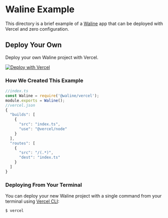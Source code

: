 # Waline Example

This directory is a brief example of a [Waline](https://waline.js.org/) app that can be deployed with Vercel and zero configuration.

## Deploy Your Own

Deploy your own Waline project with Vercel.

[![Deploy with Vercel](https://vercel.com/button)](https://vercel.com/import/project?template=https://github.com/dragondyt/sakura-admin/tree/master/example)

### How We Created This Example

```js
//index.ts
const Waline = require('@waline/vercel');
module.exports = Waline();
//vercel.json
{
  "builds": [
    {
      "src": "index.ts",
      "use": "@vercel/node"
    }
  ],
  "routes": [
    {
      "src": "/(.*)",
      "dest": "index.ts"
    }
  ]
}
```

### Deploying From Your Terminal

You can deploy your new Waline project with a single command from your terminal using [Vercel CLI](https://vercel.com/download):

```shell
$ vercel
```